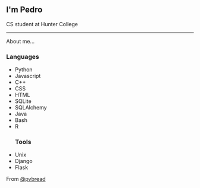 <h2> I'm Pedro </h2>

<p>CS student at Hunter College 
</p>

----

About me...  

<h3>Languages</h3>
<ul>
  <li> Python </li>
<li>Javascript</li>
<li> C++</li>
<li>CSS</li>
<li>HTML</li>
<li> SQLite</li>
<li>SQLAlchemy</li>
<li>Java</li>
<li>Bash</li>
<li>R</li>
</ul>
<ul>
<h3>Tools</h3>
<li>Unix</li>
<li> Django</li>
<li> Flask</li>
</ul>


From [@pvbread](https://github.com/pvbread)
